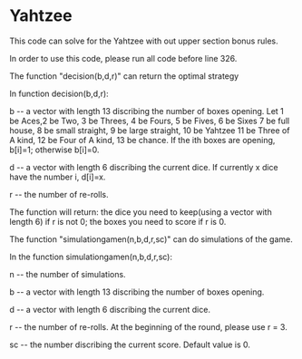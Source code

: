 # Yahtzee
This code can solve for the Yahtzee with out upper section bonus rules.

In order to use this code, please run all code before line 326.

The function "decision(b,d,r)" can return the optimal strategy

In function decision(b,d,r):

  b -- a vector with length 13 discribing the number of boxes opening. Let 1 be Aces,2 be Two, 3 be Threes, 4 be Fours, 5 be Fives, 6 be Sixes 7 be full house, 8 be small straight, 9 be large straight, 10 be Yahtzee 11  be Three of A kind, 12 be Four of A kind, 13 be chance. If the ith boxes are opening, b[i]=1; otherwise b[i]=0.
  
  d -- a vector with length 6 discribing the current dice. If currently x dice have the number i, d[i]=x.
  
  r -- the number of re-rolls.
  
  The function will return: the dice you need to keep(using a vector with length 6) if r is not 0; the boxes you need to score if r is 0.
 
 The function "simulationgamen(n,b,d,r,sc)" can do simulations of the game.
 
 In the function simulationgamen(n,b,d,r,sc):
 
  n -- the number of simulations.
  
  b -- a vector with length 13 discribing the number of boxes opening.
  
  d -- a vector with length 6 discribing the current dice.
  
  r -- the number of re-rolls. At the beginning of the round, please use r = 3.
  
  sc -- the number discribing the current score. Default value is 0.
  
  
